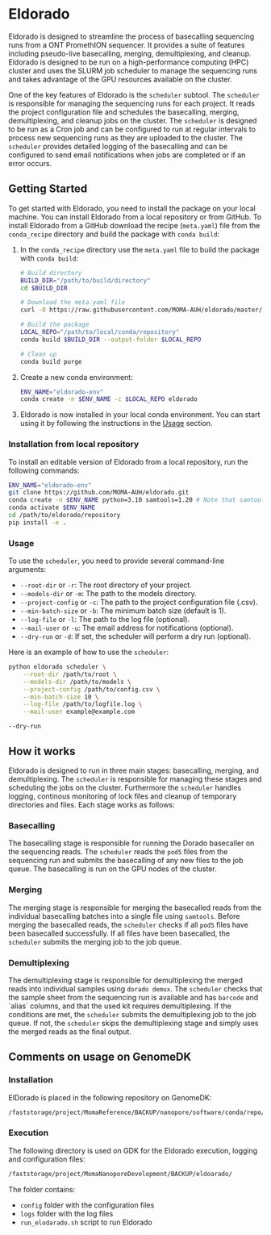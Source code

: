 # Eldorado 

Eldorado is designed to streamline the process of basecalling sequencing runs from a ONT PromethION sequencer. It provides a suite of features including pseudo-live basecalling, merging, demultiplexing, and cleanup. Eldorado is designed to be run on a high-performance computing (HPC) cluster and uses the SLURM job scheduler to manage the sequencing runs and takes advantage of the GPU resources available on the cluster.

One of the key features of Eldorado is the `scheduler` subtool. The `scheduler` is responsible for managing the sequencing runs for each project. It reads the project configuration file and schedules the basecalling, merging, demultiplexing, and cleanup jobs on the cluster. The `scheduler` is designed to be run as a Cron job and can be configured to run at regular intervals to process new sequencing runs as they are uploaded to the cluster. The `scheduler` provides detailed logging of the basecalling and can be configured to send email notifications when jobs are completed or if an error occurs.

## Getting Started

To get started with Eldorado, you need to install the package on your local machine. You can install Eldorado from a local repository or from GitHub. To install Eldorado from a GitHub download the recipe (`meta.yaml`) file from the `conda_recipe` directory and build the package with `conda build`:

1. In the `conda_recipe` directory use the `meta.yaml` file to build the package with `conda build`:
    ```sh 
    # Build directory
    BUILD_DIR="/path/to/build/directory"
    cd $BUILD_DIR

    # Download the meta.yaml file
    curl -O https://raw.githubusercontent.com/MOMA-AUH/eldorado/master/conda_recipe/meta.yaml

    # Build the package
    LOCAL_REPO="/path/to/local/conda/repository"
    conda build $BUILD_DIR --output-folder $LOCAL_REPO

    # Clean up
    conda build purge
    ```

2. Create a new conda environment:
    ```sh
    ENV_NAME="eldorado-env"
    conda create -n $ENV_NAME -c $LOCAL_REPO eldorado
    ```
3. Eldorado is now installed in your local conda environment. You can start using it by following the instructions in the [Usage](#usage) section.


### Installation from local repository
To install an editable version of Eldorado from a local repository, run the following commands:
```sh
ENV_NAME="eldorado-env"
git clone https://github.com/MOMA-AUH/eldorado.git
conda create -n $ENV_NAME python=3.10 samtools=1.20 # Note that samtools is required for the merge step
conda activate $ENV_NAME
cd /path/to/eldorado/repository
pip install -e .
```

### Usage

To use the `scheduler`, you need to provide several command-line arguments:

- `--root-dir` or `-r`: The root directory of your project.
- `--models-dir` or `-m`: The path to the models directory.
- `--project-config` or `-c`: The path to the project configuration file (.csv).
- `--min-batch-size` or `-b`: The minimum batch size (default is 1).
- `--log-file` or `-l`: The path to the log file (optional).
- `--mail-user` or `-u`: The email address for notifications (optional).
- `--dry-run` or `-d`: If set, the scheduler will perform a dry run (optional).

Here is an example of how to use the `scheduler`:

```sh
python eldorado scheduler \
    --root-dir /path/to/root \
    --models-dir /path/to/models \
    --project-config /path/to/config.csv \
    --min-batch-size 10 \
    --log-file /path/to/logfile.log \
    --mail-user example@example.com
```

`--dry-run`

## How it works

Eldorado is designed to run in three main stages: basecalling, merging, and demultiplexing. The `scheduler` is responsible for managing these stages and scheduling the jobs on the cluster. Furthermore the `scheduler` handles logging, continous monitoring of lock files and cleanup of temporary directories and files. Each stage works as follows:

### Basecalling

The basecalling stage is responsible for running the Dorado basecaller on the sequencing reads. The `scheduler` reads the `pod5` files from the sequencing run and submits the basecalling of any new files to the job queue. The basecalling is run on the GPU nodes of the cluster. 

### Merging

The merging stage is responsible for merging the basecalled reads from the individual basecalling batches into a single file using `samtools`. Before merging the basecalled reads, the `scheduler` checks if all `pod5` files have been basecalled successfully. If all files have been basecalled, the `scheduler` submits the merging job to the job queue.

### Demultiplexing

The demultiplexing stage is responsible for demultiplexing the merged reads into individual samples using `dorado demux`. The `scheduler` checks that the sample sheet from the sequencing run is available and has `barcode` and ´alias´ columns, and that the used kit requires demultiplexing. If the conditions are met, the `scheduler` submits the demultiplexing job to the job queue. If not, the `scheduler` skips the demultiplexing stage and simply uses the merged reads as the final output.

## Comments on usage on GenomeDK

### Installation

ElDorado is placed in the following repository on GenomeDK:

```sh
/faststorage/project/MomaReference/BACKUP/nanopore/software/conda/repo/
```

### Execution
The following directory is used on GDK for the Eldorado execution, logging and configuration files:
    
```sh
/faststorage/project/MomaNanoporeDevelopment/BACKUP/eldoarado/
```

The folder contains:
- `config` folder with the configuration files
- `logs` folder with the log files
- `run_elodarado.sh` script to run Eldorado